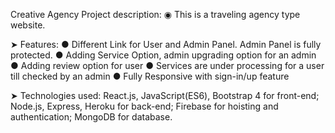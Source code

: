 Creative Agency
Project description:
◉ This is a traveling agency type website.

➤ Features:
    ● Different Link for User and Admin Panel. Admin Panel is fully protected.
    ● Adding Service Option, admin upgrading option for an admin
    ● Adding review option for user
    ● Services are under processing for a user till checked by an admin
    ● Fully Responsive with sign-in/up feature

➤ Technologies used: React.js, JavaScript(ES6), Bootstrap 4 for front-end; Node.js, Express, Heroku for back-end; Firebase for hoisting and authentication; MongoDB for database.